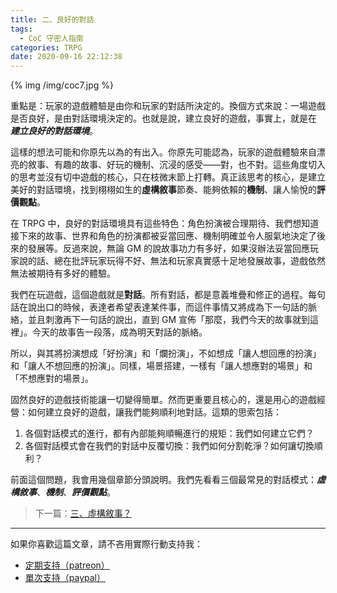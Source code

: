 ```yaml
---
title: 二、良好的對話
tags:
  - CoC 守密人指南
categories: TRPG
date: 2020-09-16 22:12:38
---
```


{% img /img/coc7.jpg %}

重點是：玩家的遊戲體驗是由你和玩家的對話所決定的。換個方式來說：一場遊戲是否良好，是由對話環境決定的。也就是說，建立良好的遊戲，事實上，就是在 _**建立良好的對話環境**_。

這樣的想法可能和你原先以為的有出入。你原先可能認為，玩家的遊戲體驗來自漂亮的敘事、有趣的故事、好玩的機制、沉浸的感受——對，也不對。這些角度切入的思考並沒有切中遊戲的核心，只在枝微末節上打轉。真正該思考的核心，是建立美好的對話環境，找到栩栩如生的**虛構敘事**節奏、能夠依賴的**機制**、讓人愉悅的**評價觀點**。

<!--more-->

在 TRPG 中，良好的對話環境具有這些特色：角色扮演被合理期待、我們想知道接下來的故事、世界和角色的扮演都被妥當回應、機制明確並令人服氣地決定了後來的發展等。反過來說，無論 GM 的說故事功力有多好，如果沒辦法妥當回應玩家說的話、總在批評玩家玩得不好、無法和玩家真實感十足地發展故事，遊戲依然無法被期待有多好的體驗。

我們在玩遊戲，這個遊戲就是**對話**。所有對話，都是意義堆疊和修正的過程。每句話在說出口的時候，表達者希望表達某件事，而這件事情又將成為下一句話的脈絡，並且刺激再下一句話的說出，直到 GM 宣佈「那麼，我們今天的故事就到這裡」。今天的故事告一段落，成為明天對話的脈絡。

所以，與其將扮演想成「好扮演」和「爛扮演」，不如想成「讓人想回應的扮演」和「讓人不想回應的扮演」。同樣，場景搭建，一樣有「讓人想應對的場景」和「不想應對的場景」。

固然良好的遊戲技術能讓一切變得簡單。然而更重要且核心的，還是用心的遊戲經營：如何建立良好的遊戲，讓我們能夠順利地對話。這類的思索包括：

1. 各個對話模式的進行，都有內部能夠順暢進行的規矩：我們如何建立它們？
2. 各個對話模式會在我們的對話中反覆切換：我們如何分割乾淨？如何讓切換順利？

前面這個問題，我會用幾個章節分頭說明。我們先看看三個最常見的對話模式：_**虛構敘事**_、_**機制**_、_**評價觀點**_。

> 下一篇：[三、虛構敘事？](/2020/09/17/3-fiction/)

---

如果你喜歡這篇文章，請不吝用實際行動支持我：

* [<i class="fab fa-patreon"></i> 定期支持（patreon）](https://www.patreon.com/weihung)
* [<i class="fab fa-paypal"></i> 單次支持（paypal）](https://www.paypal.com/pools/c/8jLP7Wsi80)